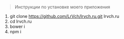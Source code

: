 > Инструкции по установке моего приложения

1. git clone https://github.com/LrVch/lrvch.ru.git lrvch.ru
2. cd lrvch.ru
3. bower i
4. npm i
